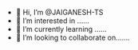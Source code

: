 - 👋 Hi, I’m @JAIGANESH-TS
- 👀 I’m interested in ......
- 🌱 I’m currently learning ......
- 💞️ I’m looking to collaborate on.......

<!---
JAIGANESH-TS/JAIGANESH-TS is a ✨ special ✨ repository because its `README.md` (this file) appears on your GitHub profile.
You can click the Preview link to take a look at your changes.
--->
